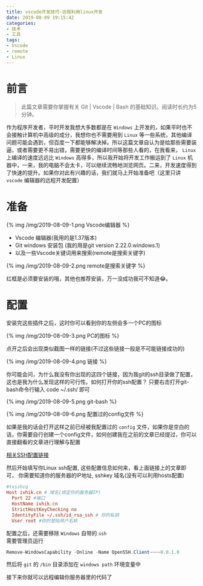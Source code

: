 ```yaml
---
title: vscode开发技巧-远程利用linux开发
date: 2019-08-09 19:15:42
categories:
- 技术
- 工具
tags:
- Vscode
- remote
- Linux
---
```

# 前言

> 此篇文章需要你掌握有关 Git | Vscode | Bash 的基础知识。阅读时长约为5分钟。

作为程序开发者，平时开发我想大多数都是在 `Windows` 上开发的，如果平时也不会接触计算机中高级的成分，我想你也不需要用到 `Linux` 等一些系统，其他编译问题可能会遇到，但百度一下都能够解决掉。所以这篇文章自认为是给那些需要装逼，或者需要更不易出错，需要更快的编译时间等那些人看的，在我看来， `Linux` 上编译的速度远远比 `Windows` 高得多，所以我开始将开发工作搬运到了 `Linux` 机器中，一来，我的电脑不会太卡，可以继续流畅地浏览网页。二来，开发速度得到了快速的提升。如果你对此有兴趣的话，我们就马上开始准备吧（这里只讲 `vscode` 编辑器的远程开发配置）

<!--more-->

# 准备

{% img /img/2019-08-09-1.png Vscode编辑器 %}

- Vscode 编辑器(我用的是1.37版本)
- Git windows 安装包 (我的用是git version 2.22.0.windows.1)
- 以及一些Vscode关键词用来搜索(remote是搜索关键字)

{% img /img/2019-08-09-2.png remote是搜索关键字 %}

红框是必须要安装的哦，其他也推荐安装，万一没成功我可不知道😂。

# 配置

安装完这些插件之后，这时你可以看到你的左侧会多一个PC的图标

{% img /img/2019-08-09-3.png PC的图标 %}

点开之后会出现类似截图一样的链接(不过这些链接一般是不可能链接成功的)

{% img /img/2019-08-09-4.png 链接 %}

你可能会问，为什么我没有你出现的这四个链接，因为我git的ssh目录做了配置，这也是我为什么发现这样的可行性。如何打开你的ssh配置？
只要右击打开git-bash命令行输入 code ~/.ssh/ 即可

{% img /img/2019-08-09-5.png git-bash %}

{% img /img/2019-08-09-6.png 配置过的config文件 %}

如果是我的话会打开这样之前已经被我配置过的 `config` 文件，如果你是空白的话，你需要自行创建一个config文件，如何创建我在之前的文章已经提过，你可以直接翻看的文章进行理解与配置


[相关SSH配置链接](/2018/03/07/ssh%E5%AF%86%E9%92%A5%EF%BC%8C%E4%B8%80%E4%B8%AA%E9%92%A5%E5%8C%99%E8%B5%B0%E5%A4%A9%E4%B8%8B/)

然后开始填写你Linux ssh配置, 这些配置信息如何来，看上面链接上的文章即可，
你需要知道你的服务器的IP地址, sshkey 域名(没有可以利用hosts配置)

```conf
#txsshcq
Host ivhik.cn # 域名(绑定你的服务器IP)
  Port 22 #端口
  HostName ivhik.cn 
  StrictHostKeyChecking no
  IdentityFile ~/.ssh/id_rsa_ssh # 你的私钥
  User root #你的登陆用户名称
```

配置之后，还需要移除 `Windows` 自带的 `ssh`  
需要管理员运行
```ps1
Remove-WindowsCapability -Online -Name OpenSSH.Client~~~~0.0.1.0
```
然后将 `git` 的 `/bin` 目录添加在 `windows path` 环境变量中

接下来你就可以远程编辑你服务器里的代码了
